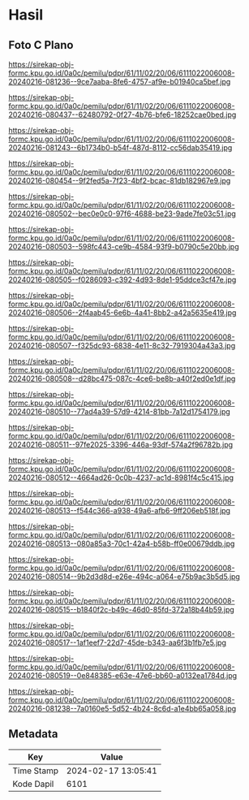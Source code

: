 # Hasil

## Foto C Plano

https://sirekap-obj-formc.kpu.go.id/0a0c/pemilu/pdpr/61/11/02/20/06/6111022006008-20240216-081236--9ce7aaba-8fe6-4757-af9e-b01940ca5bef.jpg

https://sirekap-obj-formc.kpu.go.id/0a0c/pemilu/pdpr/61/11/02/20/06/6111022006008-20240216-080437--62480792-0f27-4b76-bfe6-18252cae0bed.jpg

https://sirekap-obj-formc.kpu.go.id/0a0c/pemilu/pdpr/61/11/02/20/06/6111022006008-20240216-081243--6b1734b0-b54f-487d-8112-cc56dab35419.jpg

https://sirekap-obj-formc.kpu.go.id/0a0c/pemilu/pdpr/61/11/02/20/06/6111022006008-20240216-080454--9f2fed5a-7f23-4bf2-bcac-81db182967e9.jpg

https://sirekap-obj-formc.kpu.go.id/0a0c/pemilu/pdpr/61/11/02/20/06/6111022006008-20240216-080502--bec0e0c0-97f6-4688-be23-9ade7fe03c51.jpg

https://sirekap-obj-formc.kpu.go.id/0a0c/pemilu/pdpr/61/11/02/20/06/6111022006008-20240216-080503--598fc443-ce9b-4584-93f9-b0790c5e20bb.jpg

https://sirekap-obj-formc.kpu.go.id/0a0c/pemilu/pdpr/61/11/02/20/06/6111022006008-20240216-080505--f0286093-c392-4d93-8de1-95ddce3cf47e.jpg

https://sirekap-obj-formc.kpu.go.id/0a0c/pemilu/pdpr/61/11/02/20/06/6111022006008-20240216-080506--2f4aab45-6e6b-4a41-8bb2-a42a5635e419.jpg

https://sirekap-obj-formc.kpu.go.id/0a0c/pemilu/pdpr/61/11/02/20/06/6111022006008-20240216-080507--f325dc93-6838-4e11-8c32-7919304a43a3.jpg

https://sirekap-obj-formc.kpu.go.id/0a0c/pemilu/pdpr/61/11/02/20/06/6111022006008-20240216-080508--d28bc475-087c-4ce6-be8b-a40f2ed0e1df.jpg

https://sirekap-obj-formc.kpu.go.id/0a0c/pemilu/pdpr/61/11/02/20/06/6111022006008-20240216-080510--77ad4a39-57d9-4214-81bb-7a12d1754179.jpg

https://sirekap-obj-formc.kpu.go.id/0a0c/pemilu/pdpr/61/11/02/20/06/6111022006008-20240216-080511--97fe2025-3396-446a-93df-574a2f96782b.jpg

https://sirekap-obj-formc.kpu.go.id/0a0c/pemilu/pdpr/61/11/02/20/06/6111022006008-20240216-080512--4664ad26-0c0b-4237-ac1d-8981f4c5c415.jpg

https://sirekap-obj-formc.kpu.go.id/0a0c/pemilu/pdpr/61/11/02/20/06/6111022006008-20240216-080513--f544c366-a938-49a6-afb6-9ff206eb518f.jpg

https://sirekap-obj-formc.kpu.go.id/0a0c/pemilu/pdpr/61/11/02/20/06/6111022006008-20240216-080513--080a85a3-70c1-42a4-b58b-ff0e00679ddb.jpg

https://sirekap-obj-formc.kpu.go.id/0a0c/pemilu/pdpr/61/11/02/20/06/6111022006008-20240216-080514--9b2d3d8d-e26e-494c-a064-e75b9ac3b5d5.jpg

https://sirekap-obj-formc.kpu.go.id/0a0c/pemilu/pdpr/61/11/02/20/06/6111022006008-20240216-080515--b1840f2c-b49c-46d0-85fd-372a18b44b59.jpg

https://sirekap-obj-formc.kpu.go.id/0a0c/pemilu/pdpr/61/11/02/20/06/6111022006008-20240216-080517--1af1eef7-22d7-45de-b343-aa6f3b1fb7e5.jpg

https://sirekap-obj-formc.kpu.go.id/0a0c/pemilu/pdpr/61/11/02/20/06/6111022006008-20240216-080519--0e848385-e63e-47e6-bb60-a0132ea1784d.jpg

https://sirekap-obj-formc.kpu.go.id/0a0c/pemilu/pdpr/61/11/02/20/06/6111022006008-20240216-081238--7a0160e5-5d52-4b24-8c6d-a1e4bb65a058.jpg


## Metadata

| Key        | Value               |
| ---------- | ------------------- |
| Time Stamp | 2024-02-17 13:05:41 |
| Kode Dapil | 6101                |



